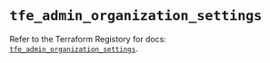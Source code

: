 # `tfe_admin_organization_settings`

Refer to the Terraform Registory for docs: [`tfe_admin_organization_settings`](https://www.terraform.io/docs/providers/tfe/r/admin_organization_settings).
